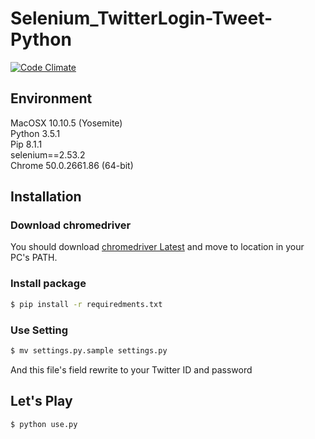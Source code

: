 # Selenium_TwitterLogin-Tweet-Python

[![Code Climate](https://codeclimate.com/github/nnsnodnb/Selenium_TwitterLogin-Tweet-Python/badges/gpa.svg)](https://codeclimate.com/github/nnsnodnb/Selenium_TwitterLogin-Tweet-Python)

## Environment

MacOSX 10.10.5 (Yosemite)  
Python 3.5.1  
Pip 8.1.1  
selenium==2.53.2  
Chrome 50.0.2661.86 (64-bit)

## Installation

### Download chromedriver

You should download [chromedriver Latest](http://chromedriver.storage.googleapis.com/index.html) and move to location in your PC's PATH.

### Install package

```bash
$ pip install -r requiredments.txt
```

### Use Setting

```bash
$ mv settings.py.sample settings.py
```

And this file's field rewrite to your Twitter ID and password

## Let's Play

```bash
$ python use.py
```
